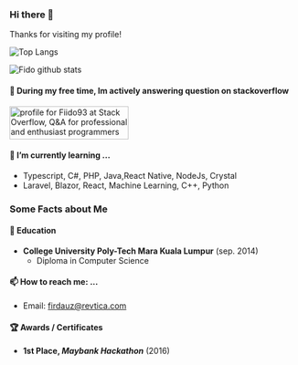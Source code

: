 ### Hi there 👋
Thanks for visiting my profile!

<!-- TODO: Need to Add Social Links after Tech Blogs Deployed -->  
![Top Langs](https://github-readme-stats-peach-eight.vercel.app/api/top-langs/?username=fido93&layout=compact&langs_count=10&exclude_repo=UWMadison_CS537_Sp20_P01b,UWMadison_CS537_Sp20_P02b,UWMadison_CS537_Sp20_P03a,UWMadison_CS537_Sp20_P03b,UWMadison_CS537_Sp20_ExtraCredit/)

![Fido github stats](https://github-readme-stats-peach-eight.vercel.app/api?username=fido93&count_private=true)

#### 📝 During my free time, Im actively answering question on stackoverflow
<a href="https://stackoverflow.com/users/4360875/fiido93" target="_blank"><img src="https://stackoverflow.com/users/flair/4360875.png?theme=dark" width="208" height="58" alt="profile for Fiido93 at Stack Overflow, Q&amp;A for professional and enthusiast programmers" title="profile for Fiido93 at Stack Overflow, Q&amp;A for professional and enthusiast programmers"></a>

#### 🌱 I’m currently learning ...
 - Typescript, C#, PHP, Java,React Native, NodeJs, Crystal
 - Laravel, Blazor, React, Machine Learning, C++, Python

### Some Facts about Me
#### 🏫 Education
 - **College University Poly-Tech Mara Kuala Lumpur** (sep. 2014)
   - Diploma in Computer Science

#### 📫 How to reach me: ...
 - Email: [firdauz@revtica.com](mailto:firdauz@revtica.com)

#### 🏆 Awards / Certificates
 - **1st Place, *Maybank Hackathon*** (2016)



